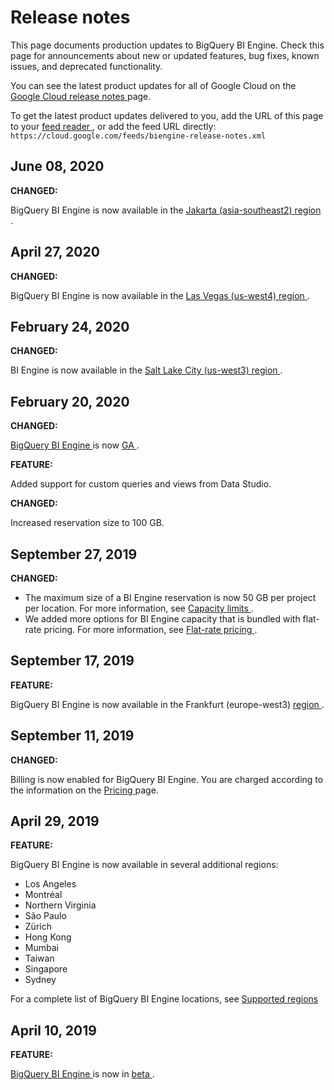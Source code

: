 #  Release notes

This page documents production updates to BigQuery BI Engine. Check this page
for announcements about new or updated features, bug fixes, known issues, and
deprecated functionality.

You can see the latest product updates for all of Google Cloud on the [ Google
Cloud release notes ](/release-notes) page.

To get the latest product updates delivered to you, add the URL of this page
to your [ feed reader
](https://wikipedia.org/wiki/Comparison_of_feed_aggregators) , or add the feed
URL directly: ` https://cloud.google.com/feeds/biengine-release-notes.xml `

##  June 08, 2020

**CHANGED:**

BigQuery BI Engine is now available in the [ Jakarta (asia-southeast2) region
](https://cloud.google.com/bi-engine/docs/locations#supported_regions) .

##  April 27, 2020

**CHANGED:**

BigQuery BI Engine is now available in the [ Las Vegas (us-west4) region
](https://cloud.google.com/bi-engine/docs/locations#supported_regions) .

##  February 24, 2020

**CHANGED:**

BI Engine is now available in the [ Salt Lake City (us-west3) region
](https://cloud.google.com/bi-engine/docs/overview#regional_locations) .

##  February 20, 2020

**CHANGED:**

[ BigQuery BI Engine ](https://cloud.google.com/bi-engine/docs) is now [ GA
](https://cloud.google.com/terms/launch-stages) .

**FEATURE:**

Added support for custom queries and views from Data Studio.

**CHANGED:**

Increased reservation size to 100 GB.

##  September 27, 2019

**CHANGED:**

  * The maximum size of a BI Engine reservation is now 50 GB per project per location. For more information, see [ Capacity limits ](https://cloud.google.com/bi-engine/quotas#capacity_limits) . 
  * We added more options for BI Engine capacity that is bundled with flat-rate pricing. For more information, see [ Flat-rate pricing ](https://cloud.google.com/bi-engine/pricing#flat_rate_pricing) . 

##  September 17, 2019

**FEATURE:**

BigQuery BI Engine is now available in the Frankfurt (europe-west3) [ region
](https://cloud.google.com/bigquery/docs/locations#regional_locations) .

##  September 11, 2019

**CHANGED:**

Billing is now enabled for BigQuery BI Engine. You are charged according to
the information on the [ Pricing ](https://cloud.google.com/bi-engine/pricing)
page.

##  April 29, 2019

**FEATURE:**

BigQuery BI Engine is now available in several additional regions:

  * Los Angeles 
  * Montréal 
  * Northern Virginia 
  * São Paulo 
  * Zürich 
  * Hong Kong 
  * Mumbai 
  * Taiwan 
  * Singapore 
  * Sydney 

For a complete list of BigQuery BI Engine locations, see [ Supported regions
](https://cloud.google.com/bi-engine/docs/overview#supported_regions)

##  April 10, 2019

**FEATURE:**

[ BigQuery BI Engine ](https://cloud.google.com/bi-engine/docs) is now in [
beta ](https://cloud.google.com/products/#product-launch-stages) .

